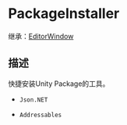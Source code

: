 # PackageInstaller

继承：[EditorWindow](https://docs.unity.cn/cn/2022.3/ScriptReference/EditorWindow.html)

## 描述

快捷安装Unity Package的工具。

- `Json.NET`

- `Addressables`
